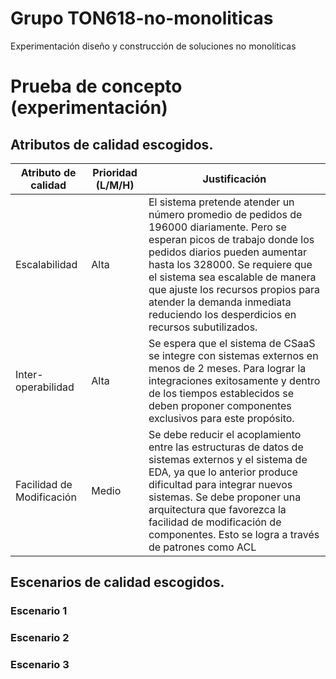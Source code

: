 # Grupo TON618-no-monoliticas

Experimentación diseño y construcción de soluciones no monolíticas

# Prueba de concepto (experimentación)

## Atributos de calidad escogidos.

| **Atributo de calidad**   | **Prioridad (L/M/H)** | **Justificación**  |
| ------------------------- | --------------------- | ------------------------------------------------------------------------ |
| Escalabilidad             | Alta                  | El sistema pretende atender un número promedio de pedidos de 196000 diariamente. Pero se esperan picos de trabajo donde los pedidos diarios pueden aumentar hasta los 328000. Se requiere que el sistema sea escalable de manera que ajuste los recursos propios para atender la demanda inmediata reduciendo los desperdicios en recursos subutilizados. |
| Inter-operabilidad        | Alta                  | Se espera que el sistema de CSaaS se integre con sistemas externos en menos de 2 meses. Para lograr la integraciones exitosamente y dentro de los tiempos establecidos se deben proponer componentes exclusivos para este propósito.  |
| Facilidad de Modificación | Medio                 | Se debe reducir el acoplamiento entre las estructuras de datos de sistemas externos y el sistema de EDA, ya que lo anterior produce dificultad para integrar nuevos sistemas. Se debe proponer una arquitectura que favorezca la facilidad de modificación de componentes. Esto se logra a través de patrones como ACL |

## Escenarios de calidad escogidos.

### Escenario 1

### Escenario 2

### Escenario 3


